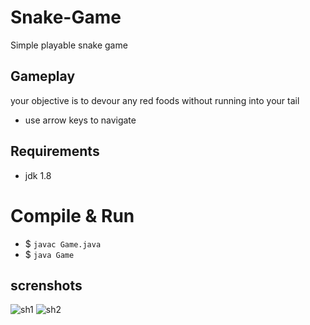 # Snake-Game
Simple playable snake game

## Gameplay
your objective is to devour any red foods without running into your tail
  - use arrow keys to navigate
    
## Requirements
  - jdk 1.8

# Compile & Run
  - $ `javac Game.java`
  - $ `java Game`

## screnshots
![sh1](https://user-images.githubusercontent.com/34955038/50947438-5e50a600-14c4-11e9-86ca-59bed0067412.PNG) 
![sh2](https://user-images.githubusercontent.com/34955038/50947454-758f9380-14c4-11e9-8c6d-090b3dbd8729.PNG)






